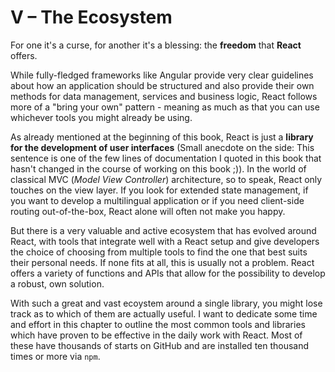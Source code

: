 # V – The Ecosystem

For one it's a curse, for another it's a blessing: the **freedom** that **React** offers.

While fully-fledged frameworks like Angular provide very clear guidelines about how an application should be structured and also provide their own methods for data management, services and business logic, React follows more of a "bring your own" pattern  - meaning as much as that you can use whichever tools you might already be using.

As already mentioned at the beginning of this book, React is just a **library for the development of user interfaces** \(Small anecdote on the side: This sentence is one of the few lines of documentation I quoted in this book that hasn't changed in the course of working on this book ;\)\). In the world of classical MVC \(_Model View Controller_\) architecture, so to speak, React only touches on the view layer. If you look for extended state management, if you want to develop a multilingual application or if you need client-side routing out-of-the-box, React alone will often not make you happy.

But there is a very valuable and active ecosystem that has evolved around React, with tools that integrate well with a React setup and give developers the choice of choosing from multiple tools to find the one that best suits their personal needs. If none fits at all, this is usually not a problem. React offers a variety of functions and APIs that allow for the possibility to develop a robust, own solution.

With such a great and vast ecoystem around a single library, you might lose track as to which of them are actually useful. I want to dedicate some time and effort in this chapter to outline the most common tools and libraries which have proven to be effective in the daily work with React. Most of these have thousands of starts on GitHub and are installed ten thousand times or more via `npm`.

